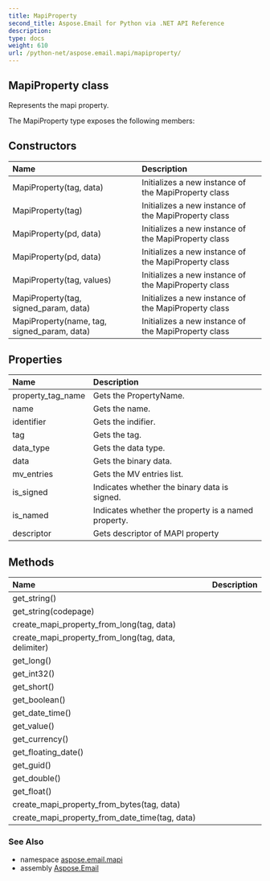 ```yaml
---
title: MapiProperty
second_title: Aspose.Email for Python via .NET API Reference
description: 
type: docs
weight: 610
url: /python-net/aspose.email.mapi/mapiproperty/
---
```


## MapiProperty class

Represents the mapi property.

The MapiProperty type exposes the following members:
## Constructors
| Name | Description |
| :- | :- |
|MapiProperty(tag, data)|Initializes a new instance of the MapiProperty class|
|MapiProperty(tag)|Initializes a new instance of the MapiProperty class|
|MapiProperty(pd, data)|Initializes a new instance of the MapiProperty class|
|MapiProperty(pd, data)|Initializes a new instance of the MapiProperty class|
|MapiProperty(tag, values)|Initializes a new instance of the MapiProperty class|
|MapiProperty(tag, signed_param, data)|Initializes a new instance of the MapiProperty class|
|MapiProperty(name, tag, signed_param, data)|Initializes a new instance of the MapiProperty class|
## Properties
| Name | Description |
| :- | :- |
|property_tag_name|Gets the PropertyName.|
|name|Gets the name.|
|identifier|Gets the indifier.|
|tag|Gets the tag.|
|data_type|Gets the data type.|
|data|Gets the binary data.|
|mv_entries|Gets the MV entries list.|
|is_signed|Indicates whether the binary data is signed.|
|is_named|Indicates whether the property is a named property.|
|descriptor|Gets descriptor of MAPI property|
## Methods
| Name | Description |
| :- | :- |
|get_string()|  |
|get_string(codepage)|  |
|create_mapi_property_from_long(tag, data)|  |
|create_mapi_property_from_long(tag, data, delimiter)|  |
|get_long()|  |
|get_int32()|  |
|get_short()|  |
|get_boolean()|  |
|get_date_time()|  |
|get_value()|  |
|get_currency()|  |
|get_floating_date()|  |
|get_guid()|  |
|get_double()|  |
|get_float()|  |
|create_mapi_property_from_bytes(tag, data)|  |
|create_mapi_property_from_date_time(tag, data)|  |

### See Also

* namespace [aspose.email.mapi](/email/python-net/aspose.email.mapi/)
* assembly [Aspose.Email](/email/python-net/)

